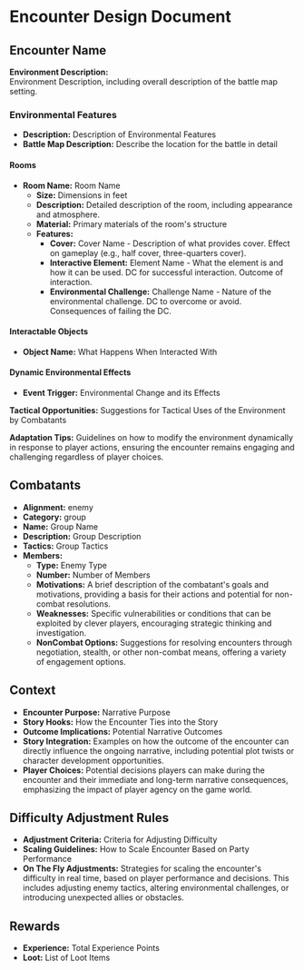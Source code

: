 # Encounter Design Document

## Encounter Name

**Environment Description:**  
Environment Description, including overall description of the battle map setting.

### Environmental Features
- **Description:** Description of Environmental Features
- **Battle Map Description:** Describe the location for the battle in detail

#### Rooms
- **Room Name:** Room Name
  - **Size:** Dimensions in feet
  - **Description:** Detailed description of the room, including appearance and atmosphere.
  - **Material:** Primary materials of the room's structure
  - **Features:**
    - **Cover:** Cover Name - Description of what provides cover. Effect on gameplay (e.g., half cover, three-quarters cover).
    - **Interactive Element:** Element Name - What the element is and how it can be used. DC for successful interaction. Outcome of interaction.
    - **Environmental Challenge:** Challenge Name - Nature of the environmental challenge. DC to overcome or avoid. Consequences of failing the DC.

#### Interactable Objects
- **Object Name:** What Happens When Interacted With

#### Dynamic Environmental Effects
- **Event Trigger:** Environmental Change and its Effects

**Tactical Opportunities:** Suggestions for Tactical Uses of the Environment by Combatants

**Adaptation Tips:** Guidelines on how to modify the environment dynamically in response to player actions, ensuring the encounter remains engaging and challenging regardless of player choices.

## Combatants
- **Alignment:** enemy
- **Category:** group
- **Name:** Group Name
- **Description:** Group Description
- **Tactics:** Group Tactics
- **Members:**
  - **Type:** Enemy Type
  - **Number:** Number of Members
  - **Motivations:** A brief description of the combatant's goals and motivations, providing a basis for their actions and potential for non-combat resolutions.
  - **Weaknesses:** Specific vulnerabilities or conditions that can be exploited by clever players, encouraging strategic thinking and investigation.
  - **NonCombat Options:** Suggestions for resolving encounters through negotiation, stealth, or other non-combat means, offering a variety of engagement options.

## Context
- **Encounter Purpose:** Narrative Purpose
- **Story Hooks:** How the Encounter Ties into the Story
- **Outcome Implications:** Potential Narrative Outcomes
- **Story Integration:** Examples on how the outcome of the encounter can directly influence the ongoing narrative, including potential plot twists or character development opportunities.
- **Player Choices:** Potential decisions players can make during the encounter and their immediate and long-term narrative consequences, emphasizing the impact of player agency on the game world.

## Difficulty Adjustment Rules
- **Adjustment Criteria:** Criteria for Adjusting Difficulty
- **Scaling Guidelines:** How to Scale Encounter Based on Party Performance
- **On The Fly Adjustments:** Strategies for scaling the encounter's difficulty in real time, based on player performance and decisions. This includes adjusting enemy tactics, altering environmental challenges, or introducing unexpected allies or obstacles.

## Rewards
- **Experience:** Total Experience Points
- **Loot:** List of Loot Items
